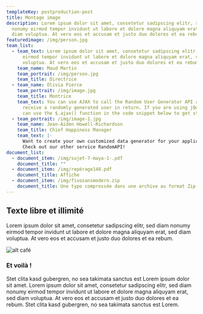 ```yaml
---
templateKey: postproduction-post
title: Montage image
description: Lorem ipsum dolor sit amet, consetetur sadipscing elitr, sed diam
  nonumy eirmod tempor invidunt ut labore et dolore magna aliquyam erat, sed
  diam voluptua. At vero eos et accusam et justo duo dolores et ea rebum.
featuredimage: /img/person.jpg
team_list:
  - team_text: Lorem ipsum dolor sit amet, consetetur sadipscing elitr, sed diam nonumy
      eirmod tempor invidunt ut labore et dolore magna aliquyam erat, sed diam
      voluptua. At vero eos et accusam et justo duo dolores et ea rebum.
    team_name: Maud Martin
    team_portrait: /img/person.jpg
    team_title: Directrice
  - team_name: Olivia Pierce
    team_portrait: /img/image.jpg
    team_title: Montrice
    team_text: You can use AJAX to call the Random User Generator API and will
      receive a randomly generated user in return. If you are using jQuery, you
      can use the $.ajax() function in the code snippet below to get started.
  - team_portrait: /img/image-1.jpg
    team_name: Jean-Aiden Howell-Richardson
    team_title: Chief Happiness Manager
    team_text: |-
      Want to create your own customized data generator for your application?
      Check out our other service RandomAPI!
document_list:
  - document_item: /img/sujet-7-maya-1-.pdf
    document_title: ""
  - document_item: /img/repérage148.pdf
    document_title: Affiche
  - document_item: /img/fivosansmodern.zip
    document_title: Une typo compressée dans une archive au format Zip
---
```

## Texte libre et illimité

Lorem ipsum dolor sit amet, consetetur sadipscing elitr, sed diam nonumy eirmod tempor invidunt ut labore et dolore magna aliquyam erat, sed diam voluptua. At vero eos et accusam et justo duo dolores et ea rebum.

![alt café](/img/flavor_wheel.jpg "ça sent bon le title !")

### Et voilà !

Stet clita kasd gubergren, no sea takimata sanctus est Lorem ipsum dolor sit amet. Lorem ipsum dolor sit amet, consetetur sadipscing elitr, sed diam nonumy eirmod tempor invidunt ut labore et dolore magna aliquyam erat, sed diam voluptua. At vero eos et accusam et justo duo dolores et ea rebum. Stet clita kasd gubergren, no sea takimata sanctus est Lorem.